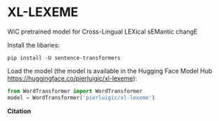 # XL-LEXEME
WiC pretrained model for Cross-Lingual LEXical sEMantic changE

Install the libaries:
```
pip install -U sentence-transformers
```

Load the model (the model is available in the Hugging Face Model Hub https://huggingface.co/pierluigic/xl-lexeme):
```python
from WordTransformer import WordTransformer
model = WordTransformer('pierluigic/xl-lexeme')
```

<b> Citation </b>

```

```
